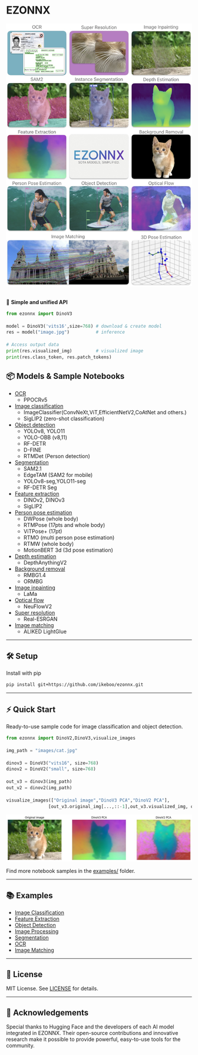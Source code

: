 # EZONNX


<div align="center"><img src=./assets/top.jpg  width=640/> </div>
<br>

🤗 **Simple and unified API**  

```python
from ezonnx import DinoV3

model = DinoV3('vits16',size=768) # download & create model
res = model("image.jpg")          # inference

# Access output data
print(res.visualized_img)         # visualized image
print(res.class_token, res.patch_tokens)
```

## 📦 Models & Sample Notebooks
- [OCR](examples/ocr.ipynb)
    - PPOCRv5
- [Image classification](examples/image_classification.ipynb)  
    - ImageClassifier(ConvNeXt,ViT,EfficientNetV2,CoAtNet and others.)
    - SigLIP2  (zero-shot classification)
- [Object detection](examples/object_detection.ipynb)
    - YOLOv8, YOLO11
    - YOLO-OBB (v8,11)
    - RF-DETR
    - D-FINE
    - RTMDet (Person detection)
- [Segmentation](examples/segmentation.ipynb)
    - SAM2.1
    - EdgeTAM (SAM2 for mobile)
    - YOLOv8-seg,YOLO11-seg
    - RF-DETR Seg
- [Feature extraction](examples/feature_extraction.ipynb)
    - DINOv2, DINOv3
    - SigLIP2
- [Person pose estimation](examples/object_detection.ipynb)
    - DWPose (whole body)
    - RTMPose (17pts and whole body)
    - ViTPose+ (17pt)
    - RTMO (multi person pose estimation)
    - RTMW (whole body)
    - MotionBERT 3d (3d pose estimation)
- [Depth estimation](examples/image_processing.ipynb)
    - DepthAnythingV2
- [Background removal](examples/image_processing.ipynb)
    - RMBG1.4
    - ORMBG
- [Image inpainting](examples/image_processing.ipynb)
    - LaMa
- [Optical flow](examples/image_processing.ipynb)
    - NeuFlowV2
- [Super resolution](examples/image_processing.ipynb)
    - Real-ESRGAN
- [Image matching](examples/image_matching.ipynb)
    - ALIKED LightGlue
---

## 🛠️ Setup
Install with pip
```sh
pip install git+https://github.com/ikeboo/ezonnx.git
```

---

## ⚡ Quick Start

Ready-to-use sample code for image classification and object detection.

```python
from ezonnx import DinoV2,DinoV3,visualize_images

img_path = "images/cat.jpg"

dinov3 = DinoV3("vits16", size=768)
dinov2 = DinoV2("small", size=768)

out_v3 = dinov3(img_path)
out_v2 = dinov2(img_path)

visualize_images(["Original image","DinoV3 PCA","DinoV2 PCA"], 
                [out_v3.original_img[...,::-1],out_v3.visualized_img, out_v2.visualized_img])
```
<img src=./assets/quickstart.jpg  width=800/> 

Find more notebook samples in the [examples/](examples/) folder.

---

## 📚 Examples

- [Image Classification](examples/image_classification.ipynb)
- [Feature Extraction](examples/feature_extraction.ipynb)
- [Object Detection](examples/object_detection.ipynb)
- [Image Processing](examples/image_processing.ipynb)
- [Segmentation](examples/segmentation.ipynb)
- [OCR](examples/ocr.ipynb)
- [Image Matching](examples/image_matching.ipynb)

---

## 📝 License

MIT License. See [LICENSE](LICENSE) for details.

---


## 🙏 Acknowledgements  

Special thanks to Hugging Face and the developers of each AI model integrated in EZONNX. Their open-source contributions and innovative research make it possible to provide powerful, easy-to-use tools for the community.